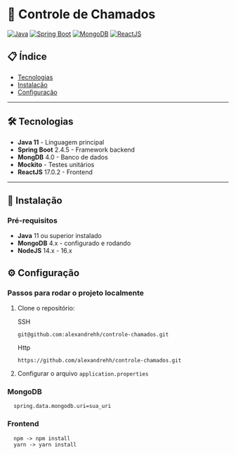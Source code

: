 # 📧 Controle de Chamados

[![Java](https://img.shields.io/badge/Java-11+-orange?logo=openjdk)](https://openjdk.org/)
[![Spring Boot](https://img.shields.io/badge/Spring_Boot-2.7.13-green?logo=spring)](https://spring.io/projects/spring-boot)
[![MongoDB](https://img.shields.io/badge/MongoDB-4.0-blue?logo=mongodb)](https://www.mongodb.com/)
[![ReactJS](https://img.shields.io/badge/React-17.0.2-yellow?logo=react&logo=react)](https://react.dev/)

## 📋 Índice

- [Tecnologias](#tecnologias)
- [Instalação](#instalação)
- [Configuração](#configuração)

---

## 🛠 Tecnologias

- **Java 11** - Linguagem principal
- **Spring Boot** 2.4.5 - Framework backend
- **MongDB** 4.0 - Banco de dados
- **Mockito** - Testes unitários
- **ReactJS** 17.0.2 - Frontend
---

## 🔨 Instalação

### Pré-requisitos

- **Java** 11 ou superior instalado
- **MongoDB** 4.x - configurado e rodando
- **NodeJS** 14.x - 16.x

## ⚙️ Configuração

### Passos para rodar o projeto localmente

1. Clone o repositório:

   SSH
    ```
    git@github.com:alexandrehh/controle-chamados.git
    ```
   Http
    ```
    https://github.com/alexandrehh/controle-chamados.git
    ```

2. Configurar o arquivo `application.properties`

### MongoDB

   ```
     spring.data.mongodb.uri=sua_uri
   ```

### Frontend

   ```
     npm -> npm install
     yarn -> yarn install
   ```

